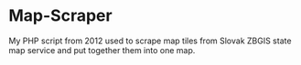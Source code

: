 # Map-Scraper

My PHP script from 2012 used to scrape map tiles from Slovak ZBGIS state map service and put together them into one map.
